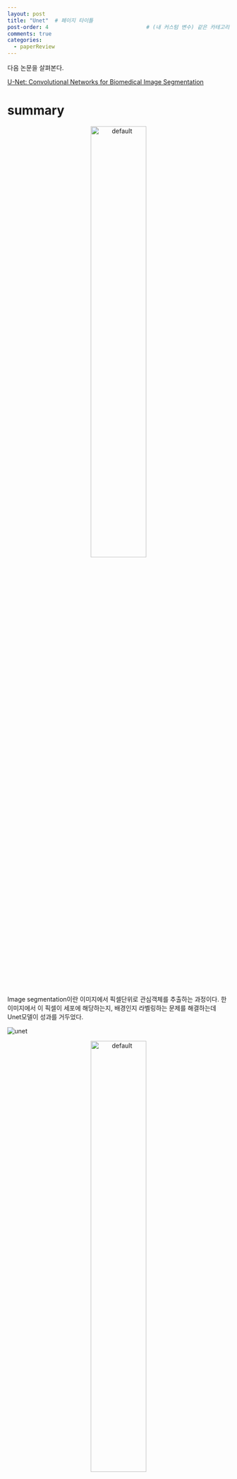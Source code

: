 ```yaml
---
layout: post
title: "Unet"  # 페이지 타이틀
post-order: 4                               # (내 커스텀 변수) 같은 카테고리 내 정렬 순서
comments: true
categories:
  - paperReview
---
```


다음 논문을 살펴본다.

[U-Net: Convolutional Networks for Biomedical Image Segmentation][paperlink]

[paperlink]:https://arxiv.org/abs/1505.04597


# summary

<p align="center">
  <img src="https://github.com/user-attachments/assets/ede53773-a6d2-4bd7-aeb4-e855ee249700" width="50%" height="50%" alt="default" />
</p>


Image segmentation이란 이미지에서 픽셀단위로 관심객체를 추출하는 과정이다.
한 이미지에서 이 픽셀이 세포에 해당하는지, 배경인지 라벨링하는 문제를 해결하는데 Unet모델이 성과를 거두었다.


![unet]()
<p align="center">
  <img src="https://github.com/user-attachments/assets/d2892b12-fa5e-46b4-9855-ba39a0bd073f" width="50%" height="50%" alt="default" />
</p>

Unet이라는 이름은 구조가 U자형으로 생겼기에 붙여진 이름이다.
Fully convolutional network를 기반으로 제작하였으며, max pooling을 거친 후 upsampling시에 각 층에 대응되는 네트워크의 output을 연결하여 사용하도록 한다.
이를통해 local feature뿐만아니라 global position정보까지 학습에 이용할 수 있다.


# discussion

local feature의 위치정보 뿐만아니라 전체 이미지에서의 위치정보도 학습에 사용되는 특징이 있다.
위치정보를 유지한다는 이점으로 LDM 에서도 diffusion model의 뼈대로 사용한다.
다만 최신 연구애 따르면 diffusion model의 성능 향상에 Unet이 필수적이지 않다고 하며, Unet보다 더 파라미터 수가 많고 위치정보도 학습 가능한 transformer 기반의 모델을 사용한다고 한다.
이를 diffusion transformer 라 하며, Sora가 사용한다고 밝혔다.
